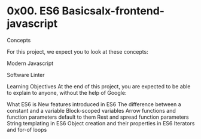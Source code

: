 # 0x00. ES6 Basicsalx-frontend-javascript


Concepts


For this project, we expect you to look at these concepts:


Modern Javascript


Software Linter

Learning Objectives
At the end of this project, you are expected to be able to explain to anyone, without the help of Google:

What ES6 is
New features introduced in ES6
The difference between a constant and a variable
Block-scoped variables
Arrow functions and function parameters default to them
Rest and spread function parameters
String templating in ES6
Object creation and their properties in ES6
Iterators and for-of loops
